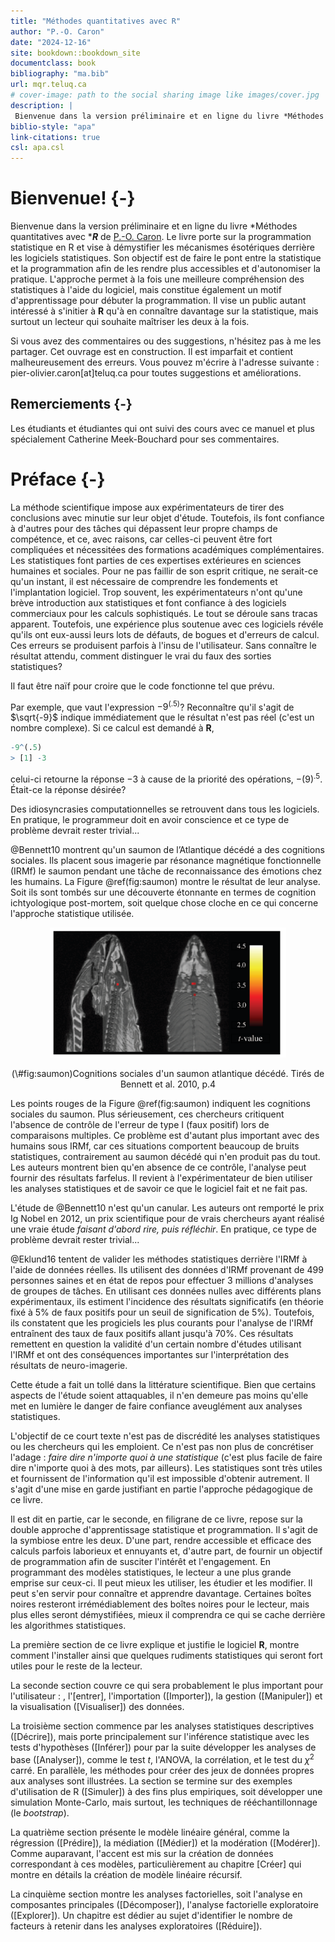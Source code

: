 ```yaml
--- 
title: "Méthodes quantitatives avec R"
author: "P.-O. Caron"
date: "2024-12-16"
site: bookdown::bookdown_site
documentclass: book
bibliography: "ma.bib"
url: mqr.teluq.ca
# cover-image: path to the social sharing image like images/cover.jpg
description: |
 Bienvenue dans la version préliminaire et en ligne du livre *Méthodes quantitatives avec ****R*** de [P.-O. Caron](https://www.teluq.ca/siteweb/univ/pcaron.html). Le livre démystifie les mécanismes ésotériques derrière les logiciels statistiques et démocratise la programmation statistique avec R. 
biblio-style: "apa"
link-citations: true
csl: apa.csl
---
```


# Bienvenue! {-}

Bienvenue dans la version préliminaire et en ligne du livre *Méthodes quantitatives avec ****R*** de [P.-O. Caron](https://www.teluq.ca/siteweb/univ/pcaron.html). Le livre porte sur la programmation statistique en R et vise à démystifier les mécanismes ésotériques derrière les logiciels statistiques. Son objectif est de faire le pont entre la statistique et la programmation afin de les rendre plus accessibles et d'autonomiser la pratique. L'approche permet à la fois une meilleure compréhension des statistiques à l'aide du logiciel, mais constitue également un motif d'apprentissage pour débuter la programmation. Il vise un public autant intéressé à s'initier à **R** qu'à en connaître davantage sur la statistique, mais surtout un lecteur qui souhaite maîtriser les deux à la fois.

Si vous avez des commentaires ou des suggestions, n'hésitez pas à me les partager. Cet ouvrage est en construction. Il est imparfait et contient malheureusement des erreurs. Vous pouvez m'écrire à l'adresse suivante : pier-olivier.caron[at]teluq.ca pour toutes suggestions et améliorations. 

## Remerciements {-}

Les étudiants et étudiantes qui ont suivi des cours avec ce manuel et plus spécialement Catherine Meek-Bouchard pour ses commentaires.

# Préface {-}

La méthode scientifique impose aux expérimentateurs de tirer des conclusions avec minutie sur leur objet d'étude. Toutefois, ils font confiance à d'autres pour des tâches qui dépassent leur propre champs de compétence, et ce, avec raisons, car celles-ci peuvent être fort compliquées et nécessitées des formations académiques complémentaires. Les statistiques font parties de ces expertises extérieures en sciences humaines et sociales. Pour ne pas faillir de son esprit critique, ne serait-ce qu'un instant, il est nécessaire de comprendre les fondements et l'implantation logiciel. Trop souvent, les expérimentateurs n'ont qu'une brève introduction aux statistiques et font confiance à des logiciels commerciaux pour les calculs sophistiqués. Le tout se déroule sans tracas apparent. Toutefois, une expérience plus soutenue avec ces logiciels révéle qu'ils ont eux-aussi leurs lots de défauts, de bogues et d'erreurs de calcul. Ces erreurs se produisent parfois à l'insu de l'utilisateur. Sans connaître le résultat attendu, comment distinguer le vrai du faux des sorties statistiques?

Il faut être naïf pour croire que le code fonctionne tel que prévu.

Par exemple, que vaut l'expression $-9^{(.5)}$? Reconnaître qu'il s'agit de $\sqrt{-9}$ indique immédiatement que le résultat n'est pas réel (c'est un nombre complexe). Si ce calcul est demandé à **R**,


``` r
-9^(.5)
> [1] -3
```
celui-ci retourne la réponse $-3$ à cause de la priorité des opérations, $-(9)^{.5}$. Était-ce la réponse désirée? 

Des idiosyncrasies computationnelles se retrouvent dans tous les logiciels. En pratique, le programmeur doit en avoir conscience et ce type de problème devrait rester trivial...
 
@Bennett10 montrent qu'un saumon de l’Atlantique décédé a des cognitions sociales. Ils placent sous imagerie par résonance magnétique fonctionnelle (IRMf) le saumon pendant une tâche de reconnaissance des émotions chez les humains. La Figure \@ref(fig:saumon) montre le résultat de leur analyse. Soit ils sont tombés sur une découverte étonnante en termes de cognition ichtyologique post-mortem, soit quelque chose cloche en ce qui concerne l'approche statistique utilisée.

<div class="figure" style="text-align: center">
<img src="image//saumon.PNG" alt="Cognitions sociales d'un saumon atlantique décédé. Tirés de Bennett et al. 2010, p.4" width="75%" />
<p class="caption">(\#fig:saumon)Cognitions sociales d'un saumon atlantique décédé. Tirés de Bennett et al. 2010, p.4</p>
</div>

Les points rouges de la Figure \@ref(fig:saumon) indiquent les cognitions sociales du saumon. Plus sérieusement, ces chercheurs critiquent l'absence de contrôle de l'erreur de type I (faux positif) lors de comparaisons multiples. Ce problème est d'autant plus important avec des humains sous IRMf, car ces situations comportent beaucoup de bruits statistiques, contrairement au saumon décédé qui n'en produit pas du tout. Les auteurs montrent bien qu'en absence de ce contrôle, l'analyse peut fournir des résultats farfelus. Il revient à l'expérimentateur de bien utiliser les analyses statistiques et de savoir ce que le logiciel fait et ne fait pas.

L'étude de @Bennett10 n'est qu'un canular. Les auteurs ont remporté le prix Ig Nobel en 2012, un prix scientifique pour de vrais chercheurs ayant réalisé une vraie étude *faisant d'abord rire, puis réfléchir*. En pratique, ce type de problème devrait rester trivial...

@Eklund16 tentent de valider les méthodes statistiques derrière l'IRMf à l'aide de données réelles. Ils utilisent des données d'IRMf provenant de 499 personnes saines et en état de repos pour effectuer 3 millions d'analyses de groupes de tâches. En utilisant ces données nulles avec différents plans expérimentaux, ils estiment l'incidence des résultats significatifs (en théorie fixé à 5% de faux positifs pour un seuil de signification de 5%). Toutefois, ils constatent que les progiciels les plus courants pour l'analyse de l'IRMf entraînent des taux de faux positifs allant jusqu'à 70%. Ces résultats remettent en question la validité d'un certain nombre d'études utilisant l'IRMf et ont des conséquences importantes sur l'interprétation des résultats de neuro-imagerie.

Cette étude a fait un tollé dans la littérature scientifique. Bien que certains aspects de l'étude soient attaquables, il n'en demeure pas moins qu'elle met en lumière le danger de faire confiance aveuglément aux analyses statistiques.

L'objectif de ce court texte n'est pas de discrédité les analyses statistiques ou les chercheurs qui les emploient. Ce n'est pas non plus de concrétiser l'adage : *faire dire n'importe quoi à une statistique* (c'est plus facile de faire dire n'importe quoi à des mots, par ailleurs). Les statistiques sont très utiles et fournissent de l'information qu'il est impossible d'obtenir autrement. Il s'agit d'une mise en garde justifiant en partie l'approche pédagogique de ce livre.

Il est dit en partie, car le seconde, en filigrane de ce livre, repose sur la double approche d'apprentissage statistique et programmation. Il s'agit de la symbiose entre les deux. D'une part, rendre accessible et efficace des calculs parfois laborieux et ennuyants et, d'autre part, de fournir un objectif de programmation afin de susciter l'intérêt et l'engagement. En programmant des modèles statistiques, le lecteur a une plus grande emprise sur ceux-ci. Il peut mieux les utiliser, les étudier et les modifier. Il peut s'en servir pour connaître et apprendre davantage. Certaines boîtes noires resteront irrémédiablement des boîtes noires pour le lecteur, mais plus elles seront démystifiées, mieux il comprendra ce qui se cache derrière les algorithmes statistiques.

La première section de ce livre explique et justifie le logiciel **R**, montre comment l'installer ainsi que quelques rudiments statistiques qui seront fort utiles pour le reste de la lecteur. 

La seconde section couvre ce qui sera probablement le plus important pour l'utilisateur : , l'[entrer], l'importation ([Importer]), la gestion ([Manipuler]) et la visualisation ([Visualiser]) des données.

La troisième section commence par les analyses statistiques descriptives ([Décrire]), mais porte principalement sur l'inférence statistique avec les tests d'hypothèses ([Inférer]) pour par la suite développer les analyses de base ([Analyser]), comme le test $t$, l'ANOVA, la corrélation, et le test du $\chi^2$ carré. En parallèle, les méthodes pour créer des jeux de données propres aux analyses sont illustrées. La section se termine sur des exemples d'utilisation de R ([Simuler]) à des fins plus empiriques, soit développer une simulation Monte-Carlo, mais surtout, les techniques de rééchantillonnage (le *bootstrap*).

La quatrième section présente le modèle linéaire général, comme la régression ([Prédire]), la médiation ([Médier]) et la modération ([Modérer]). Comme auparavant, l'accent est mis sur la création de données correspondant à ces modèles, particulièrement au chapitre [Créer] qui montre en détails la création de modèle linéaire récursif.

La cinquième section montre les analyses factorielles, soit l'analyse en composantes principales ([Décomposer]), l'analyse factorielle exploratoire ([Explorer]). Un chapitre est dédier au sujet d'identifier le nombre de facteurs à retenir dans les analyses exploratoires ([Réduire]).


